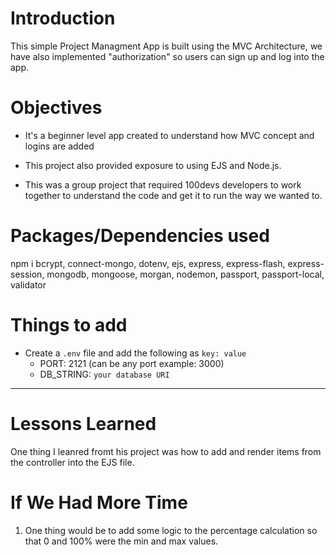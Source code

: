 # Introduction

This simple Project Managment App is built using the MVC Architecture, we have also implemented "authorization" so users can sign up and log into the app. 

# Objectives

- It's a beginner level app created to understand how MVC concept and logins are added

- This project also provided exposure to using EJS and Node.js.

- This was a group project that required 100devs developers to work together to understand the code and get it to run the way we wanted to.  

# Packages/Dependencies used 

npm i bcrypt, connect-mongo, dotenv, ejs, express, express-flash, express-session, mongodb, mongoose, morgan, nodemon, passport, passport-local, validator


# Things to add

- Create a `.env` file and add the following as `key: value` 
  - PORT: 2121 (can be any port example: 3000) 
  - DB_STRING: `your database URI` 
 ---
 
# Lessons Learned

One thing I leanred fromt his project was how to add and render items from the controller into the EJS file. 

# If We Had More Time

1) One thing would be to add some logic to the percentage calculation so that 0 and 100% were the min and max values. 


